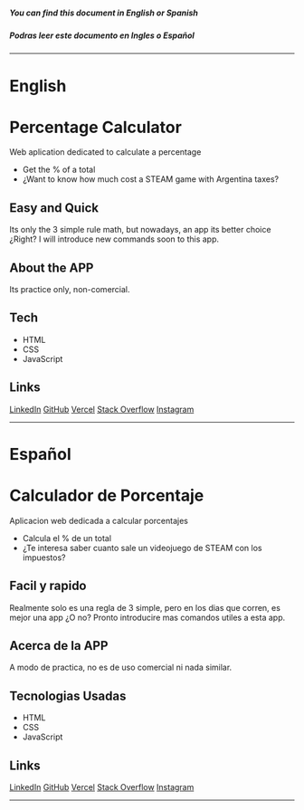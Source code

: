 ##### You can find this document in English or Spanish
##### Podras leer este documento en Ingles o Español
___
# English

# Percentage Calculator

Web aplication dedicated to calculate a percentage

- Get the % of a total
- ¿Want to know how much cost a STEAM game with Argentina taxes?

## Easy and Quick
Its only the 3 simple rule math, but nowadays, an app its better choice ¿Right?
I will introduce new commands soon to this app.

## About the APP
Its practice only, non-comercial.

## Tech
- HTML
- CSS
- JavaScript

## Links

[LinkedIn](https://www.linkedin.com/in/franco-loizzo/)
[GitHub](https://github.com/Franco97Loizzo)
[Vercel](https://vercel.com/franco97loizzo)
[Stack Overflow](https://stackoverflow.com/users/19708703/franco-loizzo)
[Instagram](https://www.instagram.com/loizzo.fran/)
___

# Español

# Calculador de Porcentaje

Aplicacion web dedicada a calcular porcentajes

- Calcula el % de un total
- ¿Te interesa saber cuanto sale un videojuego de STEAM con los impuestos?

## Facil y rapido

Realmente solo es una regla de 3 simple, pero en los dias que corren, es mejor una app ¿O no?
Pronto introducire mas comandos utiles a esta app.

## Acerca de la APP

A modo de practica, no es de uso comercial ni nada similar.

## Tecnologias Usadas

- HTML
- CSS
- JavaScript

## Links

[LinkedIn](https://www.linkedin.com/in/franco-loizzo/)
[GitHub](https://github.com/Franco97Loizzo)
[Vercel](https://vercel.com/franco97loizzo)
[Stack Overflow](https://stackoverflow.com/users/19708703/franco-loizzo)
[Instagram](https://www.instagram.com/loizzo.fran/)
___
